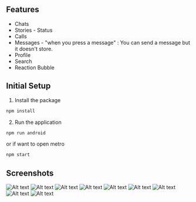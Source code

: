 ## Features

- Chats
- Stories - Status
- Calls
- Messages - "when you press a message" : You can send a message but it doesn't store.
- Profile
- Search
- Reaction Bubble

## Initial Setup

1. Install the package

```bash
npm install
```

2. Run the application

```bash
npm run android
```

or if want to open metro 

```bash
npm start
```

## Screenshots

![Alt text](./assets/wp1.JPG)
![Alt text](./assets/wp2.JPG)
![Alt text](./assets/wp3.JPG)
![Alt text](./assets/wp4.JPG)
![Alt text](./assets/wp5.JPG)
![Alt text](./assets/wp6.JPG)
![Alt text](./assets/wp7.png)
![Alt text](./assets/wp8.png)
![Alt text](./assets/wp9.png)